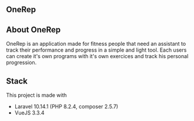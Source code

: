 ## OneRep 


## About OneRep
OneRep is an application made for fitness people that need an assistant to track their performance and progress in a simple and light tool. 
Each users can create it's own programs with it's own exercices and track his personal progression.

## Stack
This project is made with 
- Laravel 10.14.1 (PHP 8.2.4, composer 2.5.7)
- VueJS 3.3.4
